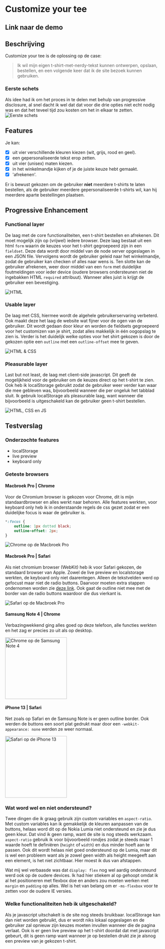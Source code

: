 # Customize your tee

## Link naar de demo

## Beschrijving

Customize your tee is de oplossing op de case:

> Ik wil mijn eigen t-shirt-met-nerdy-tekst kunnen ontwerpen, opslaan, bestellen, en een volgende keer dat ik de site bezoek kunnen gebruiken.

### Eerste schets

Als idee had ik om het proces in te delen met behulp van progressive disclosure, al snel dacht ik wel dat dat voor die drie opties niet echt nodig was en dat het teveel tijd zou kosten om het in elkaar te zetten.
![Eerste schets](https://user-images.githubusercontent.com/74155415/162219098-4c4defb0-590f-47d0-9b81-bb7d37aa514e.PNG)

## Features

Je kan:

-   [x] uit vier verschillende kleuren kiezen (wit, grijs, rood en geel).
-   [x] een gepersonaliseerde tekst erop zetten.
-   [x] uit vier (unisex) maten kiezen.
-   [x] in het winkelmandje kijken of je de juiste keuze hebt gemaakt.
-   [x] 'afrekenen'.

Er is bewust gekozen om de gebruiker **niet** meerdere t-shirts te laten bestellen, als de gebruiker meerdere gepersonaliseerde t-shirts wil, kan hij meerdere aparte bestellingen plaatsen.

## Progressive Enhancement

### Functional layer

De laag met de core functionaliteiten, een t-shirt bestellen en afrekenen. Dit moet mogelijk zijn op (vrijwel) iedere browser. Deze laag bestaat uit een html `form` waarin de keuzes voor het t-shirt gegroepeerd zijn in een `fieldset`. Deze data wordt door middel van de node server opgeslagen in een JSON file. Vervolgens wordt de gebruiker geleid naar het winkelmandje, zodat de gebruiker kan checken of alles naar wens is. Ten slotte kan de gebruiker afrekenen, weer door middel van een `form` met duidelijke foutmeldingen voor ieder device (oudere browsers ondersteunen niet de ingebakken HTML `required` attribuut).
Wanneer alles juist is krijgt de gebruiker een bevestiging.

![HTML](https://user-images.githubusercontent.com/74155415/162223875-78eddf4e-7661-42de-9238-219d9fa9b4a5.png)

### Usable layer

De laag met CSS, hiermee wordt de algehele gebruikerservaring verbeterd. Ook maakt deze het laag de website wat fijner voor de ogen van de gebruiker. Dit wordt gedaan door kleur en worden de fieldsets gegroepeerd voor het customizen van je shirt, zodat alles makkelijk in één oogopslag te zien is. Verder is het duidelijk welke opties voor het shirt gekozen is door de gekozen optie een `outline` met een `outline-offset` mee te geven.

![HTML & CSS](https://user-images.githubusercontent.com/74155415/162224531-36af5210-1262-49a2-87de-4da7d97f26c7.png)

### Pleasurable layer

Last but not least, de laag met client-side javascript. Dit geeft de mogelijkheid voor de gebruiker om de keuzes direct op het t-shirt te zien. Ook heb ik localStorage gebruikt zodat de gebruiker weer verder kan waar die mee gebleven was, bijvoorbeeld wanneer die per ongeluk het tabblad sluit. Ik gebruik localStorage als pleasurable laag, want wanneer die bijvoorbeeld is uitgeschakeld kan de gebruiker geen t-shirt bestellen.

![HTML, CSS en JS](https://user-images.githubusercontent.com/74155415/162224728-730d20f0-71aa-4305-bbff-b2224f190715.png)

## Testverslag

### Onderzochte features

-   localStorage
-   live preview
-   keyboard only

### Geteste browsers

#### Macbroek Pro | Chrome

Voor de Chromium browser is gekozen voor Chrome, dit is mijn standaardbrowser en alles werkt naar behoren. Alle features werkten, voor keyboard only heb ik in onderstaande regels de css gezet zodat er een duidelijke focus is waar de gebruiker is.

```css
*:focus {
    outline: 1px dotted black;
    outline-offset: 2px;
}
```

![Chrome op de Macbroek Pro](https://user-images.githubusercontent.com/74155415/162213464-c3f351cd-9bb1-4d9f-a882-7128b84ab493.png)

#### Macbroek Pro | Safari

Als niet chromium browser (WebKit) heb ik voor Safari gekozen, de standaard browser van Apple. Zowel de live preview en localstorage werkten, de keyboard only niet daarentegen. Alleen de tekstvelden werd op gefocust maar niet de radio buttons. Daarvoor moeten extra stappen ondernomen worden zie [deze link](https://www.tempertemper.net/blog/how-to-use-the-keyboard-to-navigate-on-safari). Ook gaat de outline niet mee met de border van de radio buttons waardoor die dus vierkant is.

![Safari op de Macbroek Pro](https://user-images.githubusercontent.com/74155415/162214049-815a49f2-efba-4012-a327-58cf4d717046.png)

#### Samsung Note 4 | Chrome

Verbazingwekkend ging alles goed op deze telefoon, alle functies werkten en het zag er precies zo uit als op desktop.

<img src="https://user-images.githubusercontent.com/74155415/162217010-cdffdafb-801c-48de-96f5-e6a5b71ee3bd.png" alt="Chrome op de Samsung Note 4" width="200"/>

#### iPhone 13 | Safari

Net zoals op Safari en de Samsung Note is er geen outline border. Ook werden de buttons een soort plat gedrukt maar door een `-webkit-appearance: none` werden ze weer normaal.

<img src="https://user-images.githubusercontent.com/74155415/162218031-4fdbc805-af90-4d0e-b577-2b23b4b0cf36.PNG" alt="Safari op de iPhone 13" width="200"/>

### Wat word wel en niet ondersteund?

Twee dingen die ik graag gebruik zijn custom variables en `aspect-ratio`. Met custom variables kan ik gemakkelijk de kleuren aanpassen van de buttons, helaas word dit op de Nokia Lumia niet ondersteund en zie je dus geen kleur. Dat vind ik geen ramp, want de site is nog steeds werkzaam.
`aspect-ratio` gebruik ik voor bijvoorbeeld rondjes zodat je steeds maar 1 waarde hoeft te definiëren (`height` of `width`) en dus minder hoeft aan te passen. Ook dit wordt helaas niet goed ondersteund op de Lumia, maar dit is wel een probleem want als je zowel geen width als height meegeeft aan een element, is het niet zichtbaar. Hier moest ik dus van afstappen.

Wat mij wel verbaasde was dat `display: flex` nog wel aardig ondersteund werd ook op de oudere devices. Ik had hier stiekem al op gehoopt omdat ik al het positioneren met flexbox doe en anders zou moeten werken met `margin` en `padding` op alles. Wel is het van belang om er `-ms-flexbox` voor te zetten voor de oudere IE versies.

### Welke functionaliteiten heb ik uitgeschakeld?

Als je javascript uitschakelt is de site nog steeds bruikbaar. localStorage kan dan niet worden gebruikt, dus er wordt niks lokaal opgeslagen en de gebruiker zal opnieuw zijn keuzes moeten invullen wanneer die de pagina verlaat.
Ook is er geen live preview op het t-shirt doordat dat met javascript gebeurt, dit is geen ramp want wanneer je op bestellen drukt zie je alsnog een preview van je gekozen t-shirt.
